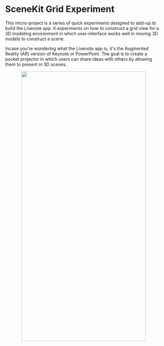 # SceneKit Grid Experiment
This micro-project is a series of quick experiments designed to add-up to build the Livenote app. It experiments on how to construct a grid view for a 3D modeling environment in which user-interface works well in moving 3D models to construct a scene. 

Incase you're wondering what the Livenote app is, it's the Augmented Reality (AR) version of Keynote or PowerPoint. The goal is to create a pocket projector in which users can share ideas with others by allowing them to present in 3D scenes.

<p align="center">
  <img src="https://github.com/trevinwisaksana/SceneKit-Grid-Experiment/blob/master/Screenshots/1.png" width="400" height="867">
</p>
